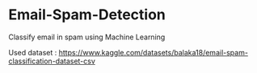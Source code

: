 # Email-Spam-Detection

Classify email in spam using Machine Learning

Used dataset : https://www.kaggle.com/datasets/balaka18/email-spam-classification-dataset-csv
